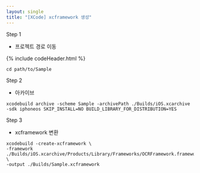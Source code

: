 ```yaml
---
layout: single
title: "[XCode] xcframework 생성"
---
```


Step 1
- 프로젝트 경로 이동

{% include codeHeader.html %}
```
cd path/to/Sample
```

Step 2
- 아카이브

```
xcodebuild archive -scheme Sample -archivePath ./Builds/iOS.xcarchive -sdk iphoneos SKIP_INSTALL=NO BUILD_LIBRARY_FOR_DISTRIBUTION=YES

```

Step 3
- xcframework 변환

```
xcodebuild -create-xcframework \
-framework ./Builds/iOS.xcarchive/Products/Library/Frameworks/OCRFramework.framework \
-output ./Builds/Sample.xcframework
```
